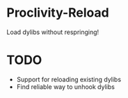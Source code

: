 Proclivity-Reload
=======================

Load dylibs without respringing!

TODO
=============
* Support for reloading existing dylibs
* Find reliable way to unhook dylibs 

